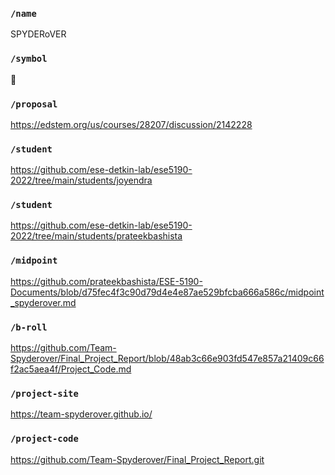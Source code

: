 ### `/name`
SPYDERoVER
### `/symbol`
🐐
### `/proposal`
https://edstem.org/us/courses/28207/discussion/2142228
### `/student`
https://github.com/ese-detkin-lab/ese5190-2022/tree/main/students/joyendra
### `/student`
https://github.com/ese-detkin-lab/ese5190-2022/tree/main/students/prateekbashista
### `/midpoint`
https://github.com/prateekbashista/ESE-5190-Documents/blob/d75fec4f3c90d79d4e4e87ae529bfcba666a586c/midpoint_spyderover.md
### `/b-roll`
https://github.com/Team-Spyderover/Final_Project_Report/blob/48ab3c66e903fd547e857a21409c66f2ac5aea4f/Project_Code.md
### `/project-site`
https://team-spyderover.github.io/
### `/project-code`
https://github.com/Team-Spyderover/Final_Project_Report.git
